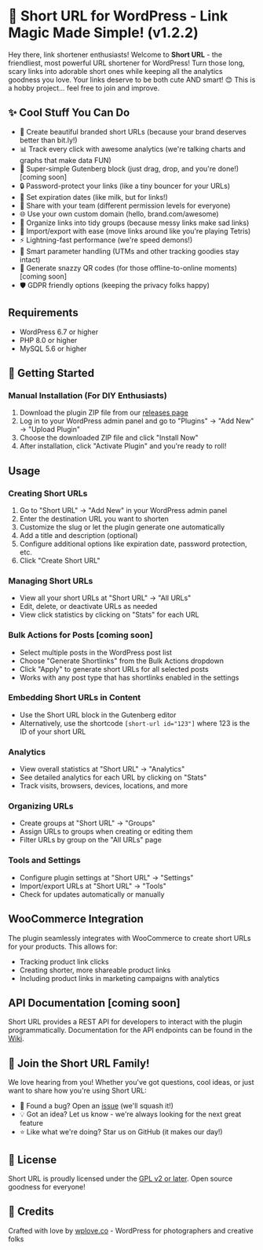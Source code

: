 # 🔗 Short URL for WordPress - Link Magic Made Simple! (v1.2.2)

Hey there, link shortener enthusiasts! Welcome to **Short URL** - the friendliest, most powerful URL shortener for WordPress! Turn those long, scary links into adorable short ones while keeping all the analytics goodness you love. Your links deserve to be both cute AND smart! 😊 This is a hobby project... feel free to join and improve.

## ✨ Cool Stuff You Can Do

- 🔗 Create beautiful branded short URLs (because your brand deserves better than bit.ly!)
- 📊 Track every click with awesome analytics (we're talking charts and graphs that make data FUN)
- 🧩 Super-simple Gutenberg block (just drag, drop, and you're done!) [coming soon]
- 🔒 Password-protect your links (like a tiny bouncer for your URLs)
- 📅 Set expiration dates (like milk, but for links!)
- 👥 Share with your team (different permission levels for everyone)
- 🌐 Use your own custom domain (hello, brand.com/awesome)
- 📂 Organize links into tidy groups (because messy links make sad links)
- 🔄 Import/export with ease (move links around like you're playing Tetris)
- ⚡ Lightning-fast performance (we're speed demons!)
- 🧠 Smart parameter handling (UTMs and other tracking goodies stay intact)
- 📱 Generate snazzy QR codes (for those offline-to-online moments) [coming soon]
- 🛡️ GDPR friendly options (keeping the privacy folks happy)

## Requirements

- WordPress 6.7 or higher
- PHP 8.0 or higher
- MySQL 5.6 or higher

## 🚀 Getting Started

### Manual Installation (For DIY Enthusiasts)

1. Download the plugin ZIP file from our [releases page](https://github.com/tomrobak/short-url/releases)
2. Log in to your WordPress admin panel and go to "Plugins" → "Add New" → "Upload Plugin"
3. Choose the downloaded ZIP file and click "Install Now"
4. After installation, click "Activate Plugin" and you're ready to roll!

## Usage

### Creating Short URLs

1. Go to "Short URL" → "Add New" in your WordPress admin panel
2. Enter the destination URL you want to shorten
3. Customize the slug or let the plugin generate one automatically
4. Add a title and description (optional)
5. Configure additional options like expiration date, password protection, etc.
6. Click "Create Short URL"

### Managing Short URLs

- View all your short URLs at "Short URL" → "All URLs"
- Edit, delete, or deactivate URLs as needed
- View click statistics by clicking on "Stats" for each URL

### Bulk Actions for Posts [coming soon]

- Select multiple posts in the WordPress post list
- Choose "Generate Shortlinks" from the Bulk Actions dropdown
- Click "Apply" to generate short URLs for all selected posts
- Works with any post type that has shortlinks enabled in the settings

### Embedding Short URLs in Content

- Use the Short URL block in the Gutenberg editor
- Alternatively, use the shortcode `[short-url id="123"]` where 123 is the ID of your short URL

### Analytics

- View overall statistics at "Short URL" → "Analytics"
- See detailed analytics for each URL by clicking on "Stats"
- Track visits, browsers, devices, locations, and more

### Organizing URLs

- Create groups at "Short URL" → "Groups"
- Assign URLs to groups when creating or editing them
- Filter URLs by group on the "All URLs" page

### Tools and Settings

- Configure plugin settings at "Short URL" → "Settings"
- Import/export URLs at "Short URL" → "Tools"
- Check for updates automatically or manually

## WooCommerce Integration

The plugin seamlessly integrates with WooCommerce to create short URLs for your products. This allows for:

- Tracking product link clicks
- Creating shorter, more shareable product links
- Including product links in marketing campaigns with analytics

## API Documentation [coming soon]

Short URL provides a REST API for developers to interact with the plugin programmatically. Documentation for the API endpoints can be found in the [Wiki](https://github.com/tomrobak/short-url/wiki/API-Documentation).

## 💌 Join the Short URL Family!

We love hearing from you! Whether you've got questions, cool ideas, or just want to share how you're using Short URL:

- 🐞 Found a bug? Open an [issue](https://github.com/tomrobak/short-url/issues) (we'll squash it!)
- 💡 Got an idea? Let us know - we're always looking for the next great feature
- ⭐ Like what we're doing? Star us on GitHub (it makes our day!)

## 📜 License

Short URL is proudly licensed under the [GPL v2 or later](LICENSE). Open source goodness for everyone!

## 🙏 Credits

Crafted with love by [wplove.co](https://wplove.co/) - WordPress for photographers and creative folks
